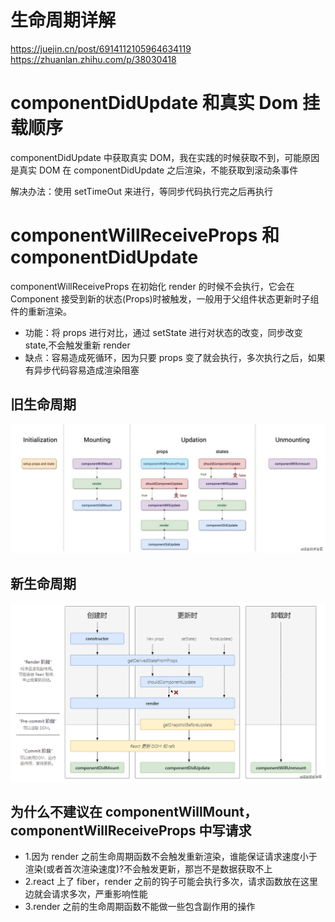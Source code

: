 # 生命周期详解

https://juejin.cn/post/6914112105964634119
https://zhuanlan.zhihu.com/p/38030418

# componentDidUpdate 和真实 Dom 挂载顺序

componentDidUpdate 中获取真实 DOM，我在实践的时候获取不到，可能原因是真实 DOM 在 componentDidUpdate 之后渲染，不能获取到滚动条事件

解决办法：使用 setTimeOut 来进行，等同步代码执行完之后再执行

# componentWillReceiveProps 和 componentDidUpdate

componentWillReceiveProps 在初始化 render 的时候不会执行，它会在 Component 接受到新的状态(Props)时被触发，一般用于父组件状态更新时子组件的重新渲染。

-   功能：将 props 进行对比，通过 setState 进行对状态的改变，同步改变 state,不会触发重新 render
-   缺点：容易造成死循环，因为只要 props 变了就会执行，多次执行之后，如果有异步代码容易造成渲染阻塞

## 旧生命周期

![](img/%E6%97%A7%E5%A3%B0%E6%98%8E%E5%91%A8%E6%9C%9F.png)

## 新生命周期

![](img/%E6%96%B0%E7%94%9F%E5%91%BD%E5%91%A8%E6%9C%9F.png)

## 为什么不建议在 componentWillMount，componentWillReceiveProps 中写请求

-   1.因为 render 之前生命周期函数不会触发重新渲染，谁能保证请求速度小于渲染(或者首次渲染速度)?不会触发更新，那岂不是数据获取不上
-   2.react 上了 fiber，render 之前的钩子可能会执行多次，请求函数放在这里边就会请求多次，严重影响性能
-   3.render 之前的生命周期函数不能做一些包含副作用的操作
